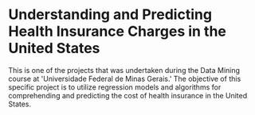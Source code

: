 # Understanding and Predicting Health Insurance Charges in the United States

This is one of the projects that was undertaken during the Data Mining course at 'Universidade Federal de Minas Gerais.' The objective of this specific project is to utilize regression models and algorithms for comprehending and predicting the cost of health insurance in the United States.
